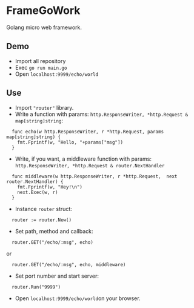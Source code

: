 # FrameGoWork
Golang micro web framework.


## Demo
- Import all repository
- Exec ```go run main.go```
- Open ```localhost:9999/echo/world```


## Use
- Import ```"router"``` library.
- Write a function with params: ```http.ResponseWriter, *http.Request & map[string]string```:
``` 
  func echo(w http.ResponseWriter, r *http.Request, params map[string]string) {
    fmt.Fprintf(w, "Hello, "+params["msg"])
  } 
```
- Write, if you want, a middleware function with params: ```http.ResponseWriter, *http.Request & router.NextHandler```
```
  func middleware(w http.ResponseWriter, r *http.Request,  next router.NextHandler) {
    fmt.Fprintf(w, "Hey!\n")
    next.Exec(w, r)
  }
```
- Instance ```router``` struct:
```
  router := router.New()
```
- Set path, method and callback:
```
  router.GET("/echo/:msg", echo)
```
or
```
  router.GET("/echo/:msg", echo, middleware)
```
- Set port number and start server:
```
  router.Run("9999")
```
- Open ```localhost:9999/echo/world```on your browser.

